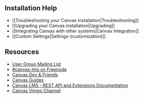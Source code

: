 ## Installation Help

- [[Troubleshooting your Canvas installation|Troubleshooting]]
- [[Upgrading your Canvas installation|Upgrading]]
- [[Integrating Canvas with other systems|Canvas Integration]]
- [[Custom Settings|Settings-(customization)]]

## Resources

- [User Group Mailing List](http://groups.google.com/group/canvas-lms-users)
- [#canvas-lms on Freenode](http://webchat.freenode.net/?channels=canvas-lms&uio=d4)
- [Canvas Dev & Friends](https://instructure.github.io)
- [Canvas Guides](https://guides.canvaslms.com)
- [Canvas LMS - REST API and Extensions Documentation](http://api.instructure.com)
- [Canvas Vimeo Channel](https://vimeo.com/canvaslms)
